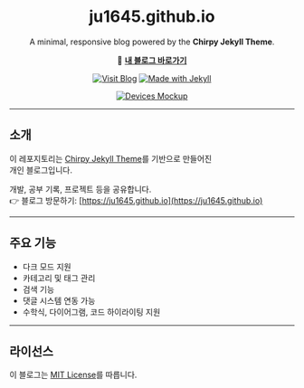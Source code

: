 <!-- markdownlint-disable-next-line -->
<div align="center">

  # ju1645.github.io

  A minimal, responsive blog powered by the **Chirpy Jekyll Theme**.

  🚀 [**내 블로그 바로가기**](https://ju1645.github.io)

  [![Visit Blog](https://img.shields.io/badge/Blog-ju1645.github.io-blue?style=for-the-badge&logo=jekyll)](https://ju1645.github.io)
  [![Made with Jekyll](https://img.shields.io/badge/Made%20with-Jekyll-red?style=for-the-badge&logo=jekyll)](https://jekyllrb.com/)

  [![Devices Mockup](https://chirpy-img.netlify.app/commons/devices-mockup.png)](https://ju1645.github.io)

</div>

---

## 소개

이 레포지토리는 [Chirpy Jekyll Theme](https://github.com/cotes2020/jekyll-theme-chirpy)를 기반으로 만들어진  
개인 블로그입니다.  

개발, 공부 기록, 프로젝트 등을 공유합니다.  
👉 블로그 방문하기: [https://ju1645.github.io](https://ju1645.github.io)

---

## 주요 기능

- 다크 모드 지원
- 카테고리 및 태그 관리
- 검색 기능
- 댓글 시스템 연동 가능
- 수학식, 다이어그램, 코드 하이라이팅 지원

---

## 라이선스

이 블로그는 [MIT License](https://github.com/cotes2020/jekyll-theme-chirpy/blob/master/LICENSE)를 따릅니다.
